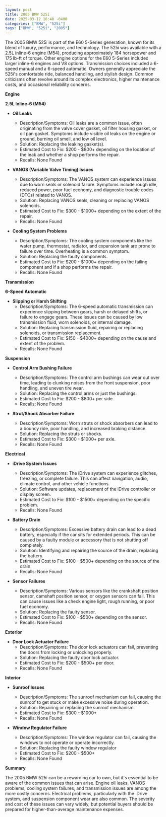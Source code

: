 ```yaml
---
layout: post
title: 2005 BMW 525i
date: 2025-03-12 16:48 -0400
categories: ["BMW", "525i"]
tags: ["BMW", "525i", "2005"]
---
```

The 2005 BMW 525i is part of the E60 5-Series generation, known for its blend of luxury, performance, and technology. The 525i was available with a 2.5L inline-6 engine (M54), producing approximately 184 horsepower and 175 lb-ft of torque. Other engine options for the E60 5-Series included larger inline-6 engines and V8 options. Transmission choices included a 6-speed manual and a 6-speed automatic. Owners generally appreciate the 525i's comfortable ride, balanced handling, and stylish design. Common criticisms often revolve around its complex electronics, higher maintenance costs, and occasional reliability concerns.

**Engine**

**2.5L Inline-6 (M54)**

*   **Oil Leaks**
    *   Description/Symptoms: Oil leaks are a common issue, often originating from the valve cover gasket, oil filter housing gasket, or oil pan gasket. Symptoms include visible oil leaks on the engine or ground, burning oil smell, and low oil level.
    *   Solution: Replacing the leaking gasket(s).
    *   Estimated Cost to Fix: $200 - $800+ depending on the location of the leak and whether a shop performs the repair.
    *   Recalls: None Found

*   **VANOS (Variable Valve Timing) Issues**
    *   Description/Symptoms: The VANOS system can experience issues due to worn seals or solenoid failure. Symptoms include rough idle, reduced power, poor fuel economy, and diagnostic trouble codes (DTCs) related to VANOS.
    *   Solution: Replacing VANOS seals, cleaning or replacing VANOS solenoids.
    *   Estimated Cost to Fix: $300 - $1000+ depending on the extent of the repair.
    *   Recalls: None Found

*   **Cooling System Problems**
    * Description/Symptoms: The cooling system components like the water pump, thermostat, radiator, and expansion tank are prone to failure over time. Overheating is a common symptom.
    * Solution: Replacing the faulty components.
    * Estimated Cost to Fix: $200 - $1000+ depending on the failing component and if a shop performs the repair.
    * Recalls: None Found

**Transmission**

**6-Speed Automatic**

*   **Slipping or Harsh Shifting**
    *   Description/Symptoms: The 6-speed automatic transmission can experience slipping between gears, harsh or delayed shifts, or failure to engage gears. These issues can be caused by low transmission fluid, worn solenoids, or internal damage.
    *   Solution: Replacing transmission fluid, repairing or replacing solenoids, or transmission replacement.
    *   Estimated Cost to Fix: $150 - $4000+ depending on the cause and extent of the problem.
    *   Recalls: None Found

**Suspension**

*   **Control Arm Bushing Failure**
    *   Description/Symptoms: The control arm bushings can wear out over time, leading to clunking noises from the front suspension, poor handling, and uneven tire wear.
    *   Solution: Replacing the control arms or just the bushings.
    *   Estimated Cost to Fix: $200 - $800+ per side.
    *   Recalls: None Found

*   **Strut/Shock Absorber Failure**
    *   Description/Symptoms: Worn struts or shock absorbers can lead to a bouncy ride, poor handling, and increased braking distance.
    *   Solution: Replacing the struts or shocks.
    *   Estimated Cost to Fix: $300 - $1000+ per axle.
    *   Recalls: None Found

**Electrical**

*   **iDrive System Issues**
    *   Description/Symptoms: The iDrive system can experience glitches, freezing, or complete failure. This can affect navigation, audio, climate control, and other vehicle functions.
    *   Solution: Software updates, replacement of the iDrive controller or display screen.
    *   Estimated Cost to Fix: $100 - $1500+ depending on the specific problem.
    *   Recalls: None Found

*   **Battery Drain**
    *   Description/Symptoms: Excessive battery drain can lead to a dead battery, especially if the car sits for extended periods. This can be caused by a faulty module or accessory that is not shutting off completely.
    *   Solution: Identifying and repairing the source of the drain, replacing the battery.
    *   Estimated Cost to Fix: $100 - $500+ depending on the source of the drain.
    *   Recalls: None Found

*   **Sensor Failures**
    * Description/Symptoms: Various sensors like the crankshaft position sensor, camshaft position sensor, or oxygen sensors can fail. This can cause issues like a check engine light, rough running, or poor fuel economy.
    * Solution: Replacing the faulty sensor.
    * Estimated Cost to Fix: $100 - $500+ depending on the sensor.
    * Recalls: None Found

**Exterior**

*   **Door Lock Actuator Failure**
    *   Description/Symptoms: The door lock actuators can fail, preventing the doors from locking or unlocking properly.
    *   Solution: Replacing the faulty door lock actuator.
    *   Estimated Cost to Fix: $200 - $500+ per door.
    *   Recalls: None Found

**Interior**

*   **Sunroof Issues**
    *   Description/Symptoms: The sunroof mechanism can fail, causing the sunroof to get stuck or make excessive noise during operation.
    *   Solution: Repairing or replacing the sunroof mechanism.
    *   Estimated Cost to Fix: $300 - $1000+
    *   Recalls: None Found

*   **Window Regulator Failure**
    * Description/Symptoms: The window regulator can fail, causing the windows to not operate or operate incorrectly.
    * Solution: Replacing the faulty window regulator
    * Estimated Cost to Fix: $200 - $500+
    * Recalls: None Found

**Summary**

The 2005 BMW 525i can be a rewarding car to own, but it's essential to be aware of the common issues that can arise. Engine oil leaks, VANOS problems, cooling system failures, and transmission issues are among the more costly concerns. Electrical problems, particularly with the iDrive system, and suspension component wear are also common. The severity and cost of these issues can vary widely, but potential buyers should be prepared for higher-than-average maintenance expenses.

